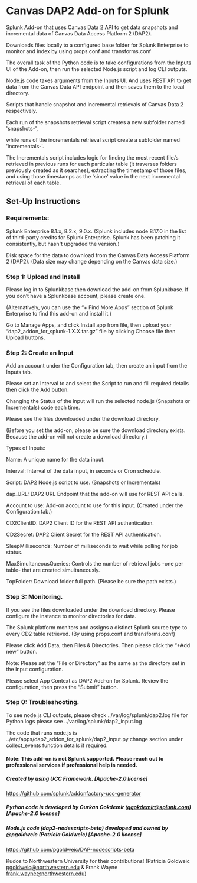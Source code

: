 # Canvas DAP2 Add-on for Splunk


Splunk Add-on that uses Canvas Data 2 API to get data snapshots and incremental data of Canvas Data Access Platform 2 (DAP2). 

Downloads files locally to a configured base folder for Splunk Enterprise to monitor and index by using props.conf and transforms.conf

The overall task of the Python code is to take configurations from the Inputs UI of the Add-on, then run the selected Node.js script and log CLI outputs.

Node.js code takes arguments from the Inputs UI. And uses REST API to get data from the Canvas Data API endpoint and then saves them to the local directory. 


Scripts that handle snapshot and incremental retrievals of Canvas Data 2 respectively. 

Each run of the snapshots retrieval script creates a new subfolder named 'snapshots-<timestamp>', 

while runs of the incrementals retrieval script create a subfolder named 'incrementals-<timestamp>'. 


The Incrementals script includes logic for finding the most recent file/s retrieved in previous runs for each particular table (it traverses folders previously created as it searches), extracting the timestamp of those files, and using those timestamps as the 'since' value in the next incremental retrieval of each table.



## Set-Up Instructions 

### Requirements:

Splunk Enterprise 8.1.x, 8.2.x, 9.0.x. (Splunk includes node 8.17.0 in the list of third-party credits for Splunk Enterprise. Splunk has been patching it consistently, but hasn't upgraded the version.)

Disk space for the data to download from the Canvas Data Access Platform 2 (DAP2).  (Data size may change depending on the Canvas data size.)



### Step 1: Upload and Install

Please log in to Splunkbase then download the add-on from Splunkbase. If you don’t have a Splunkbase account, please create one.

(Alternatively, you can use the “+ Find More Apps” section of Splunk Enterprise to find this add-on and install it.)


Go to Manage Apps, and click Install app from file, then upload your “dap2_addon_for_splunk-1.X.X.tar.gz” file by clicking Choose file then Upload buttons.



### Step 2: Create an Input

Add an account under the Configuration tab, then create an input from the Inputs tab.

Please set an Interval to and select the Script to run and fill required details then click the Add button.

Changing the Status of the input will run the selected node.js (Snapshots or Incrementals) code each time.

Please see the files downloaded under the download directory. 

(Before you set the add-on, please be sure the download directory exists. Because the add-on will not create a download directory.)


Types of Inputs: 


Name: A unique name for the data input.

Interval: Interval of the data input, in seconds or Cron schedule.

Script: DAP2 Node.js script to use. (Snapshots or Incrementals)

dap_URL: DAP2 URL Endpoint that the add-on will use for REST API calls.

Account to use: Add-on account to use for this input. (Created under the Configuration tab.)

CD2ClientID: DAP2 Client ID for the REST API authentication.

CD2Secret: DAP2 Client Secret for the REST API authentication.

SleepMilliseconds: Number of milliseconds to wait while polling for job status.

MaxSimultaneousQueries: Controls the number of retrieval jobs -one per table- that are created simultaneously.

TopFolder: Download folder full path. (Please be sure the path exists.)



### Step 3: Monitoring.

If you see the files downloaded under the download directory. Please configure the instance to monitor directories for data.

The Splunk platform monitors and assigns a distinct Splunk source type to every CD2 table retrieved. (By using props.conf and transforms.conf)

Please click Add Data, then Files & Directories. Then please click the “+Add new” button. 


Note: Please set the “File or Directory” as the same as the directory set in the Input configuration.

Please select App Context as DAP2 Add-on for Splunk. Review the configuration, then press the “Submit” button.



### Step 0: Troubleshooting.

To see node.js CLI outputs, please check ../var/log/splunk/dap2.log file for Python logs please see ../var/log/splunk/dap2_input.log

The code that runs node.js is ../etc/apps/dap2_addon_for_splunk/dap2_input.py change section under collect_events function details if required. 



#### Note: This add-on is not Splunk supported. Please reach out to professional services if professional help is needed.


##### Created by using UCC Framework. [Apache-2.0 license]

https://github.com/splunk/addonfactory-ucc-generator



##### Python code is developed by Gurkan Gokdemir (ggokdemir@splunk.com) [Apache-2.0 license]



##### Node.js code (dap2-nodescripts-beta) developed and owned by @pgoldweic (Patricia Goldweic) [Apache-2.0 license]

https://github.com/pgoldweic/DAP-nodescripts-beta


Kudos to Northwestern University for their contributions! 
(Patricia Goldweic pgoldweic@northwestern.edu & Frank Wayne frank.wayne@northwestern.edu)





